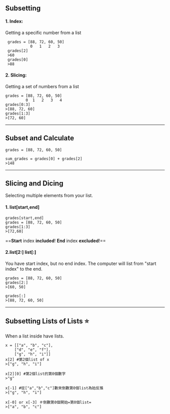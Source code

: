 ## Subsetting

#### 1. Index:
 Getting a specific number from a list
```=1
 grades = [88, 72, 60, 50]
           0   1   2   3
 grades[2]
 >60
 grades[0]
 >88
```

#### 2. Slicing:
 Getting a set of numbers from a list
 ```=1
 grades = [88, 72, 60, 50]
          0  1   2   3   4
 grades[0:3]
 >[88, 72, 60]
 grades[1:3]
 >[72, 60]
```


---

## Subset and Calculate
```=1
grades = [88, 72, 60, 50]

sum_grades = grades[0] + grades[2]
>148
```



---


## Slicing and Dicing
  Selecting multiple elements from your list.

#### 1. list[start,end]
```=1
grades[start,end]
grades = [88, 72, 60, 50]
grades[1:3]
>[72,60]
```
==**Start** index **included**! **End** index **excluded**!==

#### 2.list[2:] list[:]
 You have start index, but no end index.
 The computer will list from "start index" to the end.
```=1
grades = [88, 72, 60, 50]
grades[2:]
>[60, 50]

grades[:]
>[88, 72, 60, 50]
```

--- 
## Subsetting Lists of Lists :star:
 When a list inside have lists.
 ```=1
 x = [["a", "b", "c"],
     ["d", "e", "f"],
     ["g", "h", "i"]]
x[2] #第2個list of x
>["g", "h", "i"] 

x[2][0] #第2個list的第0個數字
>"g"

x[-1] #從["a","b","c"]數來倒數第0個list為始反推
>["g", "h", "i"]

x[-0] or x[-3] ＃倒數第0個開始=第0個list=
>["a", "b", "c"]
 ```

